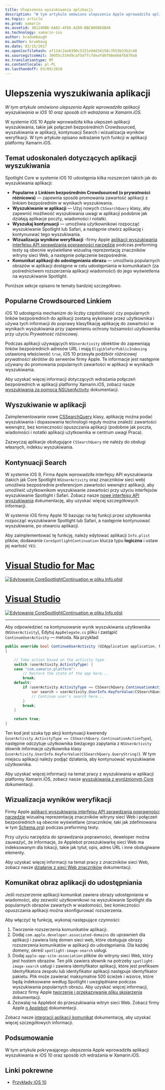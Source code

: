 ```yaml
---
title: Ulepszenia wyszukiwania aplikacji
description: "W tym artykule omówiono ulepszenia Apple wprowadziła aplikacji wyszukiwania w iOS 10 oraz sposób ich wdrażania w Xamarin.iOS."
ms.topic: article
ms.prod: xamarin
ms.assetid: 30124DB6-6A02-4F66-A2D9-BBC8008E6B48
ms.technology: xamarin-ios
author: bradumbaugh
ms.author: brumbaug
ms.date: 03/15/2017
ms.openlocfilehash: af124c2ae0390c5321e9dd34158c7b53b33b2c48
ms.sourcegitcommit: 30055c534d9caf5dffcfdeafd6f08e666fb870a8
ms.translationtype: MT
ms.contentlocale: pl-PL
ms.lasthandoff: 03/09/2018
---
```

# <a name="app-search-enhancements"></a>Ulepszenia wyszukiwania aplikacji

_W tym artykule omówiono ulepszenia Apple wprowadziła aplikacji wyszukiwania w iOS 10 oraz sposób ich wdrażania w Xamarin.iOS._

W systemie iOS 10 Apple wprowadziła kilka ulepszeń aplikacji wyszukiwania, takie jak połączeń bezpośrednich Crowdsourced, wyszukiwania w aplikacji, kontynuacji Search i wizualizacja wyników weryfikacji. W tym artykule opisano wdrażanie tych funkcji w aplikacji platformy Xamarin.iOS.

## <a name="about-app-search-enhancements"></a>Temat udoskonaleń dotyczących aplikacji wyszukiwania

Spotlight Core w systemie iOS 10 udostępnia kilka rozszerzeń takich jak do wyszukiwania aplikacji:

- **Popularne z Linkiem bezpośrednim Crowdsourced (o prywatności różnicowa)** — zapewnia sposób promowania zawartość aplikacji z linkiem bezpośrednim w wynikach wyszukiwania.
- **Wyszukiwanie w aplikacji** — Użyj nowych `CSSearchQuery` klasy, aby zapewnić możliwość wyszukiwania uwagi w aplikacji podobnie jak działają aplikacje poczty, wiadomości i notatki.
- **Wyszukaj kontynuacji** — umożliwia użytkownikowi rozpocząć wyszukiwanie Spotlight lub Safari, a następnie otwórz aplikację i kontynuować tego wyszukiwania.
- **Wizualizacja wyników weryfikacji** -firmy Apple [aplikacji wyszukiwania interfejsu API sprawdzania poprawności narzędzie](https://search.developer.apple.com/appsearch-validation-tool) podczas preforming testy są obecnie wyświetlane wizualną reprezentację znaczników witryny sieci Web, a następnie połączenie bezpośrednie.
- **Komunikat aplikacji do udostępniania obrazu** — umożliwia popularnych obrazów w aplikacji dostępne w celu udostępniania w komunikatach (za pośrednictwem rozszerzenia aplikacji wiadomości) do jego wyświetlenia na wyszukiwanie Spotlight.

Poniższe sekcje opisano te tematy bardziej szczegółowo.

## <a name="crowdsourced-deep-link-popularity"></a>Popularne Crowdsourced Linkiem

iOS 10 udostępnia mechanizm do liczby częstotliwość czy popularnych linków bezpośrednich do aplikacji zostaną wykonane przez użytkownika i używa tych informacji do poprawy klasyfikację aplikację do zawartości w wynikach wyszukiwania przy zapewnieniu ochrony tożsamości użytkownika przy użyciu  *Prywatność różnicowej*.

Podczas aplikacji używających `NSUserActivity` obiektów do zapewniają linków bezpośrednich adresów URL i mają `EligibleForPublicIndexing` ustawioną właściwość `true`, iOS 10 przesyła podzbiór *różnicowej prywatności skrótów* do serwerów firmy Apple. Te informacje jest następnie używany do promowania popularnych zawartości w aplikacji w wynikach wyszukiwania.

Aby uzyskać więcej informacji dotyczących wdrażania połączeń bezpośrednich w aplikacji platformy Xamarin.iOS, zobacz nasze [wyszukiwania za pomocą NSUserActivity](~/ios/platform/search/nsuseractivity.md) dokumentacji.

## <a name="in-app-searching"></a>Wyszukiwanie w aplikacji

Zaimplementowanie nowe [CSSearchQuery](https://developer.apple.com/reference/corespotlight/cssearchquery) klasy, aplikację można podać wyszukiwania i dopasowania technologii reguły można znaleźć zawartości wewnątrz, bez konieczności opuszczania aplikacji (podobnie jak poczta, wiadomości i notatki aplikacji użytkownika w centrum uwagi Praca).

Zazwyczaj aplikacje obsługujące `CSSearchQuery` nie należy do obsługi własnych, indeksu wyszukiwania. 

## <a name="search-continuation"></a>Kontynuacji Search

W systemie iOS 9, Firma Apple wprowadziła interfejsy API wyszukiwania (takich jak Core Spotlight `NSUserActivity` oraz znaczników sieci web) umożliwia bezpośrednie preferencjom zawartości wewnątrz aplikacji, aby umożliwić użytkownikom wyszukiwanie zawartości przy użyciu interfejsów wyszukiwanie Spotlight i Safari. Zobacz nasze [nowe interfejsy API wyszukiwania](~/ios/platform/search/index.md) dokumentację, aby uzyskać więcej szczegółowych informacji.

W systemie iOS firmy Apple 10 bazując na tej funkcji przez użytkownika rozpocząć wyszukiwanie Spotlight lub Safari, a następnie kontynuować wyszukiwanie, po otwarciu aplikacji. 

Aby zaimplementować tę funkcję, należy edytować aplikacji `Info.plist` plików, dodawanie `CoreSpotlightContinuation` klucza typu **logiczna** i ustaw jej wartość `YES`:

# <a name="visual-studio-for-mactabvsmac"></a>[Visual Studio for Mac](#tab/vsmac)

[![](app-search-enhancements-images/search01.png "Edytowanie CoreSpotlightContinuation w pliku Info.plist")](app-search-enhancements-images/search01.png#lightbox)

# <a name="visual-studiotabvswin"></a>[Visual Studio](#tab/vswin)

[![](app-search-enhancements-images/searchw01.png "Edytowanie CoreSpotlightContinuation w pliku Info.plist")](app-search-enhancements-images/search01.png#lightbox)

-----

Aby odpowiedzieć na kontynuowanie wynik wyszukiwania użytkownika (`NSUserActivity`), Edytuj `AppDelegate.cs` pliku i zastąpić `ContinueUserActivity` — metoda. Na przykład:

```csharp
public override bool ContinueUserActivity (UIApplication application, NSUserActivity userActivity, UIApplicationRestorationHandler completionHandler)
{

    // Take action based on the activity type
    switch (userActivity.ActivityType) {
    case "com.xamarin.platform":
        // Restore the state of the app here...
        break;
    default:
        if (userActivity.ActivityType == CSSearchQuery.ContinuationActionType) {
            var search = userActivity.UserInfo.KeyForValue(CSSearchQuery.QueryString);
            // Continue user's search here...
        }
        break;
    }

    return true;
}
```

Ten kod jest szuka typ akcji kontynuacji kwerendy (`userActivity.ActivityType == CSSearchQuery.ContinuationActionType`), następnie odczytuje użytkownika bieżącego zapytania z `NSUserActivity` słownik informacje użytkownika klasy (`userActivity.UserInfo.KeyForValue(CSSearchQuery.QueryString)`). W tym miejscu aplikacji należy podjąć działania, aby kontynuować wyszukiwanie użytkownika.

Aby uzyskać więcej informacji na temat pracy z wyszukiwania w aplikacji platformy Xamarin.iOS, zobacz nasze [wyszukiwania z wyróżnionym Core](~/ios/platform/search/corespotlight.md) dokumentacji.

## <a name="visualization-of-validation-results"></a>Wizualizacja wyników weryfikacji

Firmy Apple [aplikacji wyszukiwania interfejsu API sprawdzania poprawności narzędzie](https://search.developer.apple.com/appsearch-validation-tool) wizualną reprezentację znaczników witryny sieci Web i połączeń bezpośrednich są obecnie wyświetlane (znaczników, taki jak zdefiniowana w tym [Schema.org](http://schema.org/)) podczas preforming testy.

Przy użyciu narzędzia do sprawdzania poprawności, deweloper można zauważyć, że informacje, że Applebot przeszukiwarkę sieci Web ma indeksowanym dla lokacji, takie jak tytuł, opis, adres URL i inne obsługiwane elementy.

Aby uzyskać więcej informacji na temat pracy z znaczników sieci Web, zobacz nasze [działanie z sieci Web znaczników](~/ios/platform/search/web-markup.md) dokumentacji.

## <a name="message-app-image-sharing"></a>Komunikat obraz aplikacji do udostępniania

Jeśli rozszerzenie aplikacji komunikat zawiera obrazy udostępniania w wiadomości, aby zezwolić użytkownikowi na wyszukiwanie Spotlight dla popularnych obrazów zawartych w wiadomości, bez konieczności opuszczania aplikacji można skonfigurować rozszerzenia.

Aby włączyć tę funkcję, wykonaj następujące czynności:

1. Tworzenie rozszerzenia komunikatów aplikacji.
2. Dodaj `com.apple.developer.associated-domains` do uprawnień dla aplikacji i zawiera listę domen sieci web, które obsługuje obrazy rozszerzenia komunikatów w aplikacji do udostępniania. Dla każdej domeny, określ `spotlight-image-search` usługi.
3. Dodaj `apple-app-site-association` plików do witryny sieci Web, który jest hostem obrazów. Ten plik zawiera słownik na potrzeby `spotlight-image-search` usługi i zawiera identyfikator aplikacji, które jest prefiksem Identyfikatora zespołu lub identyfikator aplikacji następuje identyfikator pakietu. Plik może zawierać maksymalnie 500 ścieżek i wzorce, które będą indeksowane według Spotlight i uwzględniane podczas wyszukiwania popularnych obrazu. Aby uzyskać więcej informacji, zobacz firmy Apple [tworzenie i przekazywanie pliku skojarzenia](https://developer.apple.com/library/prerelease/content/documentation/General/Conceptual/AppSearch/UniversalLinks.html#//apple_ref/doc/uid/TP40016308-CH12-SW4) dokumentacji.
4. Zezwalaj na Applebot do przeszukiwania witryn sieci Web. Zobacz firmy Apple [o Applebot](https://support.apple.com/en-us/HT204683) dokumentacji.

Zobacz nasze [integracji aplikacji komunikat](~/ios/platform/message-app-integration/index.md) dokumentację, aby uzyskać więcej szczegółowych informacji.

## <a name="summary"></a>Podsumowanie

W tym artykule pokrywającego ulepszenia Apple wprowadziła aplikacji wyszukiwania w iOS 10 oraz sposób ich wdrażania w Xamarin.iOS.



## <a name="related-links"></a>Linki pokrewne

- [Przykłady iOS 10](https://developer.xamarin.com/samples/ios/iOS10/)
